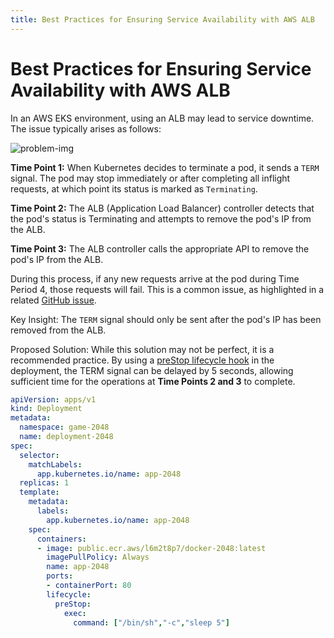 ```yaml
---
title: Best Practices for Ensuring Service Availability with AWS ALB
---
```


# Best Practices for Ensuring Service Availability with AWS ALB

In an AWS EKS environment, using an ALB may lead to service downtime. The issue typically arises as follows:

![problem-img](./img/alb_time_logic.png)

**Time Point 1:** When Kubernetes decides to terminate a pod, it sends a `TERM` signal. The pod may stop immediately or after completing all inflight requests, at which point its status is marked as `Terminating`.

**Time Point 2:** The ALB (Application Load Balancer) controller detects that the pod's status is Terminating and attempts to remove the pod's IP from the ALB.

**Time Point 3:** The ALB controller calls the appropriate API to remove the pod's IP from the ALB.

During this process, if any new requests arrive at the pod during Time Period 4, those requests will fail. This is a common issue, as highlighted in a related [GitHub issue](https://github.com/kubernetes-sigs/aws-load-balancer-controller/issues/2366).

Key Insight: The `TERM` signal should only be sent after the pod's IP has been removed from the ALB.

Proposed Solution: While this solution may not be perfect, it is a recommended practice. By using a [preStop lifecycle hook](https://kubernetes.io/docs/concepts/containers/container-lifecycle-hooks/#container-hooks) in the deployment, the TERM signal can be delayed by 5 seconds, allowing sufficient time for the operations at **Time Points 2 and 3** to complete.

```yaml
apiVersion: apps/v1
kind: Deployment
metadata:
  namespace: game-2048
  name: deployment-2048
spec:
  selector:
    matchLabels:
      app.kubernetes.io/name: app-2048
  replicas: 1
  template:
    metadata:
      labels:
        app.kubernetes.io/name: app-2048
    spec:
      containers:
      - image: public.ecr.aws/l6m2t8p7/docker-2048:latest
        imagePullPolicy: Always
        name: app-2048
        ports:
        - containerPort: 80
        lifecycle:
          preStop:
            exec:
              command: ["/bin/sh","-c","sleep 5"]
```
